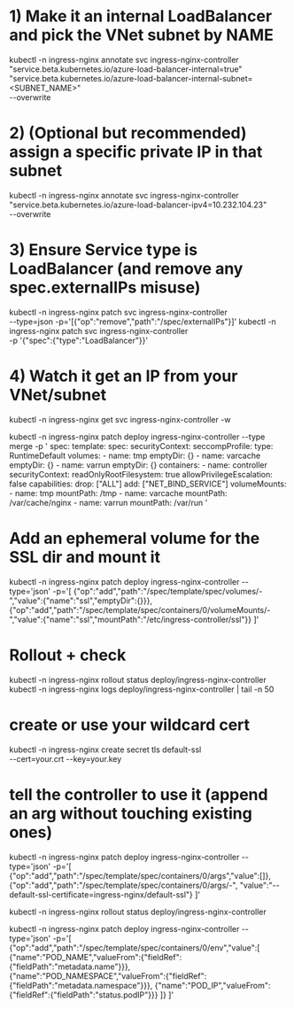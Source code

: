 # 1) Make it an internal LoadBalancer and pick the VNet subnet by NAME
kubectl -n ingress-nginx annotate svc ingress-nginx-controller \
  "service.beta.kubernetes.io/azure-load-balancer-internal=true" \
  "service.beta.kubernetes.io/azure-load-balancer-internal-subnet=<SUBNET_NAME>" \
  --overwrite

# 2) (Optional but recommended) assign a specific private IP in that subnet
kubectl -n ingress-nginx annotate svc ingress-nginx-controller \
  "service.beta.kubernetes.io/azure-load-balancer-ipv4=10.232.104.23" \
  --overwrite

# 3) Ensure Service type is LoadBalancer (and remove any spec.externalIPs misuse)
kubectl -n ingress-nginx patch svc ingress-nginx-controller \
  --type=json -p='[{"op":"remove","path":"/spec/externalIPs"}]'
kubectl -n ingress-nginx patch svc ingress-nginx-controller \
  -p '{"spec":{"type":"LoadBalancer"}}'

# 4) Watch it get an IP from your VNet/subnet
kubectl -n ingress-nginx get svc ingress-nginx-controller -w





kubectl -n ingress-nginx patch deploy ingress-nginx-controller --type merge -p '
spec:
  template:
    spec:
      securityContext:
        seccompProfile:
          type: RuntimeDefault
      volumes:
      - name: tmp
        emptyDir: {}
      - name: varcache
        emptyDir: {}
      - name: varrun
        emptyDir: {}
      containers:
      - name: controller
        securityContext:
          readOnlyRootFilesystem: true
          allowPrivilegeEscalation: false
          capabilities:
            drop: ["ALL"]
            add: ["NET_BIND_SERVICE"]
        volumeMounts:
        - name: tmp
          mountPath: /tmp
        - name: varcache
          mountPath: /var/cache/nginx
        - name: varrun
          mountPath: /var/run
'



# Add an ephemeral volume for the SSL dir and mount it
kubectl -n ingress-nginx patch deploy ingress-nginx-controller --type='json' -p='[
 {"op":"add","path":"/spec/template/spec/volumes/-","value":{"name":"ssl","emptyDir":{}}},
 {"op":"add","path":"/spec/template/spec/containers/0/volumeMounts/-","value":{"name":"ssl","mountPath":"/etc/ingress-controller/ssl"}}
]'

# Rollout + check
kubectl -n ingress-nginx rollout status deploy/ingress-nginx-controller
kubectl -n ingress-nginx logs deploy/ingress-nginx-controller | tail -n 50


# create or use your wildcard cert
kubectl -n ingress-nginx create secret tls default-ssl \
  --cert=your.crt --key=your.key

# tell the controller to use it (append an arg without touching existing ones)
kubectl -n ingress-nginx patch deploy ingress-nginx-controller --type='json' -p='[
 {"op":"add","path":"/spec/template/spec/containers/0/args","value":[]},
 {"op":"add","path":"/spec/template/spec/containers/0/args/-",
  "value":"--default-ssl-certificate=ingress-nginx/default-ssl"}
]'

kubectl -n ingress-nginx rollout status deploy/ingress-nginx-controller


kubectl -n ingress-nginx patch deploy ingress-nginx-controller --type='json' -p='[
  {"op":"add","path":"/spec/template/spec/containers/0/env","value":[
    {"name":"POD_NAME","valueFrom":{"fieldRef":{"fieldPath":"metadata.name"}}},
    {"name":"POD_NAMESPACE","valueFrom":{"fieldRef":{"fieldPath":"metadata.namespace"}}},
    {"name":"POD_IP","valueFrom":{"fieldRef":{"fieldPath":"status.podIP"}}}
  ]}
]'